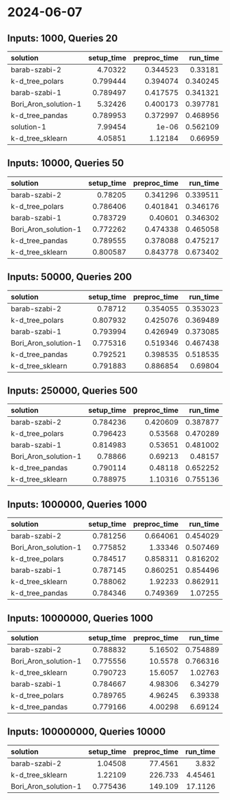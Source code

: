 # 2024-06-07

## Inputs: 1000, Queries 20

| solution             |   setup_time |   preproc_time |   run_time |
|:---------------------|-------------:|---------------:|-----------:|
| barab-szabi-2        |     4.70322  |       0.344523 |   0.33181  |
| k-d_tree_polars      |     0.799444 |       0.394074 |   0.340245 |
| barab-szabi-1        |     0.789497 |       0.417575 |   0.341321 |
| Bori_Aron_solution-1 |     5.32426  |       0.400173 |   0.397781 |
| k-d_tree_pandas      |     0.789953 |       0.372997 |   0.468956 |
| solution-1           |     7.99454  |       1e-06    |   0.562109 |
| k-d_tree_sklearn     |     4.05851  |       1.12184  |   0.66959  |

## Inputs: 10000, Queries 50

| solution             |   setup_time |   preproc_time |   run_time |
|:---------------------|-------------:|---------------:|-----------:|
| barab-szabi-2        |     0.78205  |       0.341296 |   0.339511 |
| k-d_tree_polars      |     0.786406 |       0.401841 |   0.346176 |
| barab-szabi-1        |     0.783729 |       0.40601  |   0.346302 |
| Bori_Aron_solution-1 |     0.772262 |       0.474338 |   0.465058 |
| k-d_tree_pandas      |     0.789555 |       0.378088 |   0.475217 |
| k-d_tree_sklearn     |     0.800587 |       0.843778 |   0.673402 |

## Inputs: 50000, Queries 200

| solution             |   setup_time |   preproc_time |   run_time |
|:---------------------|-------------:|---------------:|-----------:|
| barab-szabi-2        |     0.78712  |       0.354055 |   0.353023 |
| k-d_tree_polars      |     0.807932 |       0.425076 |   0.369489 |
| barab-szabi-1        |     0.793994 |       0.426949 |   0.373085 |
| Bori_Aron_solution-1 |     0.775316 |       0.519346 |   0.467438 |
| k-d_tree_pandas      |     0.792521 |       0.398535 |   0.518535 |
| k-d_tree_sklearn     |     0.791883 |       0.886854 |   0.69804  |

## Inputs: 250000, Queries 500

| solution             |   setup_time |   preproc_time |   run_time |
|:---------------------|-------------:|---------------:|-----------:|
| barab-szabi-2        |     0.784236 |       0.420609 |   0.387877 |
| k-d_tree_polars      |     0.796423 |       0.53568  |   0.470289 |
| barab-szabi-1        |     0.814983 |       0.53651  |   0.481002 |
| Bori_Aron_solution-1 |     0.78866  |       0.69213  |   0.48157  |
| k-d_tree_pandas      |     0.790114 |       0.48118  |   0.652252 |
| k-d_tree_sklearn     |     0.788975 |       1.10316  |   0.755136 |

## Inputs: 1000000, Queries 1000

| solution             |   setup_time |   preproc_time |   run_time |
|:---------------------|-------------:|---------------:|-----------:|
| barab-szabi-2        |     0.781256 |       0.664061 |   0.454029 |
| Bori_Aron_solution-1 |     0.775852 |       1.33346  |   0.507469 |
| k-d_tree_polars      |     0.784517 |       0.858311 |   0.816202 |
| barab-szabi-1        |     0.787145 |       0.860251 |   0.854496 |
| k-d_tree_sklearn     |     0.788062 |       1.92233  |   0.862911 |
| k-d_tree_pandas      |     0.784346 |       0.749369 |   1.07255  |

## Inputs: 10000000, Queries 1000

| solution             |   setup_time |   preproc_time |   run_time |
|:---------------------|-------------:|---------------:|-----------:|
| barab-szabi-2        |     0.788832 |        5.16502 |   0.754889 |
| Bori_Aron_solution-1 |     0.775556 |       10.5578  |   0.766316 |
| k-d_tree_sklearn     |     0.790723 |       15.6057  |   1.02763  |
| barab-szabi-1        |     0.784667 |        4.98306 |   6.34279  |
| k-d_tree_polars      |     0.789765 |        4.96245 |   6.39338  |
| k-d_tree_pandas      |     0.779166 |        4.00298 |   6.69124  |

## Inputs: 100000000, Queries 10000

| solution             |   setup_time |   preproc_time |   run_time |
|:---------------------|-------------:|---------------:|-----------:|
| barab-szabi-2        |     1.04508  |        77.4561 |    3.832   |
| k-d_tree_sklearn     |     1.22109  |       226.733  |    4.45461 |
| Bori_Aron_solution-1 |     0.775436 |       149.109  |   17.1126  |